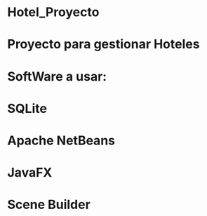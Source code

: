 # Hotel_Proyecto
# Proyecto para gestionar Hoteles
# SoftWare a usar:
# SQLite
# Apache NetBeans
# JavaFX
# Scene Builder